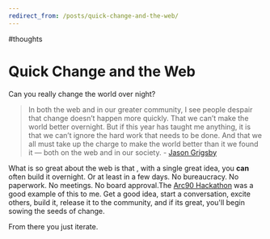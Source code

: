```yaml
---
redirect_from: /posts/quick-change-and-the-web/
---
```


#thoughts

# Quick Change and the Web

Can you really change the world over night?

> In both the web and in our greater community, I see people despair that change doesn’t happen more quickly. That we can’t make the world better overnight. But if this year has taught me anything, it is that we can’t ignore the hard work that needs to be done. And that we all must take up the charge to make the world better than it we found it — both on the web and in our society. - [Jason Grigsby](http://alistapart.com/article/what-we-learned-in-2012)

What is so great about the web is that , with a single great idea, you **can** often build it overnight. Or at least in a few days. No bureaucracy. No paperwork. No meetings. No board approval.The [Arc90 Hackathon](http://lab.arc90.com/hackathon/2012/) was a good example of this to me.  Get a good idea, start a conversation, excite others, build it, release it to the community, and if its great, you'll begin sowing the seeds of change.

From there you just iterate.
